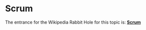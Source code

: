 # Scrum

The entrance for the Wikipedia Rabbit Hole for this topic is: **[Scrum](https://en.wikipedia.org/wiki/Scrum_(software_development))**
